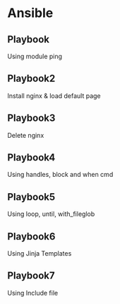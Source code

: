 # Ansible
## Playbook		
Using module ping
## Playbook2
Install nginx & load default page
## Playbook3
Delete nginx
## Playbook4
Using handles, block and when cmd
## Playbook5
Using loop, until, with_fileglob
## Playbook6  
Using Jinja Templates
## Playbook7
Using Include file
